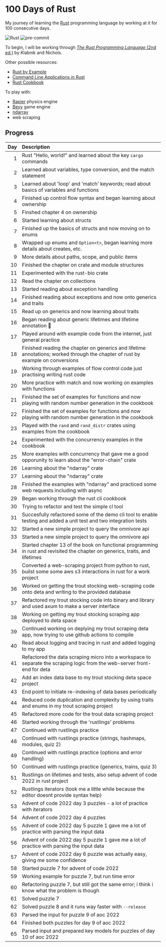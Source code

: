 # 100 Days of Rust

My journey of learning the [Rust](https://www.rust-lang.org/) programming language by working at it for 100 consecutive days.

![Rust](https://img.shields.io/badge/100_Days-Rust-000000?&logo=rust&logoColor=whi000000te&url=https://www.rust-lang.org/)
![pre-commit](https://img.shields.io/badge/pre--commit-enabled-FAB040?&logo=precommit&logoColor=FAB040&url=https://www.rust-lang.org/)

To begin, I will be working through [*The Rust Programming Language* (2nd ed.)](https://www.amazon.com/Rust-Programming-Language-2nd-dp-1718503105/dp/1718503105/ref=dp_ob_title_bk) by Klabnik and Nichols.

Other possible resources:

- [Rust by Example](https://doc.rust-lang.org/stable/rust-by-example/)
- [Command Line Applications in Rust](https://rust-cli.github.io/book/index.html)
- [Rust Cookbook](https://rust-lang-nursery.github.io/rust-cookbook/)

To play with:

- [Rapier](https://rapier.rs/) physics engine
- [Bevy](https://bevyengine.org/) game engine
- [ndarray](https://docs.rs/ndarray/latest/ndarray/#)
- web scraping

## Progress

| Day | Description |
|----:|:------------|
|   1 | Rust "Hello, world!" and learned about the key `cargo` commands |
|   2 | Learned about variables, type conversion, and the match statement |
|   3 | Learned about 'loop' and 'match' keywords; read about basics of variables and functions |
|   4 | Finished up control flow syntax and began learning about ownership |
|   5 | Finshed chapter 4 on ownership |
|   6 | Started learning about structs |
|   7 | Finished up the basics of structs and now moving on to enums |
|   8 | Wrapped up enums and `Option<t>`, began learning more details about creates, etc. |
|   9 | More details about paths, scope, and public items |
|  10 | Finished the chapter on crate and module structures |
|  11 | Experimented with the rust-bio crate |
|  12 | Read the chapter on collections |
|  13 | Started reading about exception handling |
|  14 | Finished reading about exceptions and now onto generics and traits |
|  15 | Read up on generics and now learning about traits |
|  16 | Began reading about generic lifetimes and lifetime annotation 🤯 |
|  17 | Played around with example code from the internet, just general practice |
|  18 | Finished reading the chapter on generics and lifetime annotations; worked through the chapter of rust by example on conversions |
|  19 | Working through examples of flow control code just practising writing rust code |
|  20 | More practice with match and now working on examples with functions |
|  21 | Finished the set of examples for functions and now playing with random number generation in the cookbook |
|  22 | Finished the set of examples for functions and now playing with random number generation in the cookbook |
|  23 | Played with the `rand` and `rand_distr` crates using examples from the cookbook |
|  24 | Experimented with the concurrency examples in the cookbook |
|  25 | More examples with concurrency that gave me a good opporunity to learn about the "error-chain" crate |
|  26 | Learning about the "ndarray" crate |
|  27 | Learning about the "ndarray" crate |
|  28 | Finished the examples with "ndarray" and practiced some web requests including with async |
|  29 | Began working through the rust cli cookbook |
|  30 | Trying to refactor and test the simple cl tool |
|  31 | Succesfully refactored some of the demo cli tool to enable testing and added a unit test and two integration tests |
|  32 | Started a new simple project to query the omnivore api |
|  33 | Started a new simple project to query the omnivore api |
|  34 | Started chapter 13 of the book on functional programming in rust and revisited the chapter on generics, traits, and lifetimes |
|  35 | Converted a web-scraping project from python to rust, builst some some aws s3 interactions in rust for a work project |
|  36 | Worked on getting the trout stocking web-scraping code onto deta and writing to the provided database |
|  37 | Refactored my trout stocking code into binary and library and used axum to make a server interface |
|  38 | Working on getting my trout stocking scraping app deployed to deta space |
|  39 | Continued working on deplying my trout scraping deta app, now trying to use github actions to compile |
|  40 | Read about logging and tracing in rust and added logging to my app |
|  41 | Refactored the data scraping micro into a workspace to separate the scraping logic from the web-server front-end for deta |
|  42 | Add an index data base to my trout stocking deta space project |
|  43 | End point to initiate re-indexing of data bases periodically |
|  44 | Reduced code duplication and complexity by using traits and enums in my trout scraping project |
|  45 | Refactored more code for the trout data scraping project |
|  46 | Started working through the 'rustlings' problems |
|  47 | Continued with rustlings practice |
|  48 | Continued with rustlings practice (strings, hashmaps, modules, quiz 2) |
|  49 | Continued with rustlings practice (options and error handling) |
|  50 | Continued with rustlings practice (generics, trains, quiz 3) |
|  51 | Rustlings on lifetimes and tests, also setup advent of code 2022 in rust project |
|  52 | Rustlings iterators (took me a little while because the editor doesnt provide syntax help) |
|  53 | Advent of code 2022 day 3 puzzles - a lot of practice with iterators |
|  54 | Advent of code 2022 day 4 puzzles |
|  55 | Advent of code 2022 day 5 puzzle 1 gave me a lot of practice with parsing the input data |
|  56 | Advent of code 2022 day 5 puzzle 1 gave me a lot of practice with parsing the input data |
|  57 | Advent of code 2022 day 6 puzzle was actually easy, giving me some confidence |
|  58 | Started puzzle 7 for advent of code 2022 |
|  59 | Working example for puzzle 7, but run time error |
|  60 | Refactoring puzzle 7, but still got the same error; i think i know what the problem is though |
|  61 | Solved puzzle 7 |
|  62 | Solved puzzle 8 and it runs way faster with `--release` |
|  63 | Parsed the input for puzzle 9 of aoc 2022 |
|  64 | Finished both puzzles for day 9 of aoc 2022 |
|  65 | Parsed input and prepared key models for puzzles of day 10 of aoc 2022 |
<!-- [[NEXT DAY]] -- DO NOT REMOVE. -->
